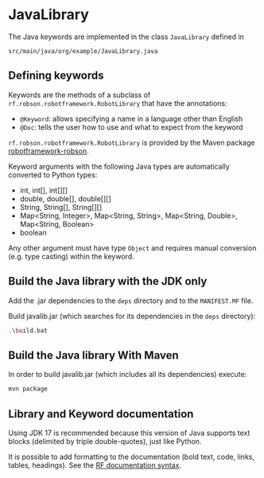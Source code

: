 # JavaLibrary

The Java keywords are implemented in the class `JavaLibrary` defined in

```
src/main/java/org/example/JavaLibrary.java
```

## Defining keywords

Keywords are the methods of a subclass of `rf.robson.robotframework.RobotLibrary` that have the annotations:

- `@Keyword`: allows specifying a name in a language other than English
- `@Doc`: tells the user how to use and what to expect from the keyword

`rf.robson.robotframework.RobotLibrary` is provided by the Maven package [robotframework-robson](https://central.sonatype.com/artifact/io.github.mardukbp/robotframework-robson).

Keyword arguments with the following Java types are automatically converted
to Python types:

- int, int[], int[][]
- double, double[], double[][]
- String, String[], String[][]
- Map<String, Integer>, Map<String, String>, Map<String, Double>, Map<String, Boolean>
- boolean

Any other argument must have type `Object` and requires manual conversion (e.g. type casting) within the keyword.


## Build the Java library with the JDK only

Add the .jar dependencies to the `deps` directory and to the `MANIFEST.MF` file.

Build javalib.jar (which searches for its dependencies in the `deps` directory):

```bash
.\build.bat
```


## Build the Java library With Maven

In order to build javalib.jar (which includes all its dependencies) execute:

```bash
mvn package
```


## Library and Keyword documentation

Using JDK 17 is recommended because this version of Java supports text blocks (delimited by triple double-quotes), just like Python.

It is possible to add formatting to the documentation (bold text, code, links, tables, headings). See the [RF documentation syntax](https://robotframework.org/robotframework/latest/RobotFrameworkUserGuide.html#inline-styles).
